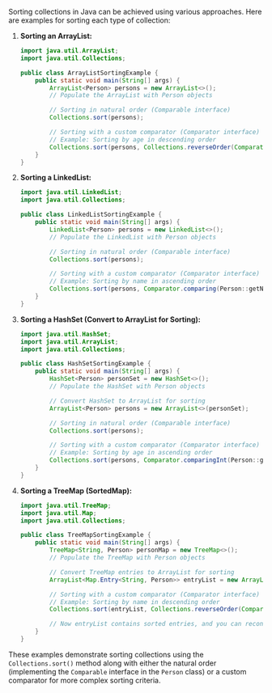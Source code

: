 Sorting collections in Java can be achieved using various approaches. Here are examples for sorting each type of collection:

1. **Sorting an ArrayList:**
   ```java
   import java.util.ArrayList;
   import java.util.Collections;
   
   public class ArrayListSortingExample {
       public static void main(String[] args) {
           ArrayList<Person> persons = new ArrayList<>();
           // Populate the ArrayList with Person objects

           // Sorting in natural order (Comparable interface)
           Collections.sort(persons);

           // Sorting with a custom comparator (Comparator interface)
           // Example: Sorting by age in descending order
           Collections.sort(persons, Collections.reverseOrder(Comparator.comparingInt(Person::getAge)));
       }
   }
   ```

2. **Sorting a LinkedList:**
   ```java
   import java.util.LinkedList;
   import java.util.Collections;
   
   public class LinkedListSortingExample {
       public static void main(String[] args) {
           LinkedList<Person> persons = new LinkedList<>();
           // Populate the LinkedList with Person objects

           // Sorting in natural order (Comparable interface)
           Collections.sort(persons);

           // Sorting with a custom comparator (Comparator interface)
           // Example: Sorting by name in ascending order
           Collections.sort(persons, Comparator.comparing(Person::getName));
       }
   }
   ```

3. **Sorting a HashSet (Convert to ArrayList for Sorting):**
   ```java
   import java.util.HashSet;
   import java.util.ArrayList;
   import java.util.Collections;
   
   public class HashSetSortingExample {
       public static void main(String[] args) {
           HashSet<Person> personSet = new HashSet<>();
           // Populate the HashSet with Person objects

           // Convert HashSet to ArrayList for sorting
           ArrayList<Person> persons = new ArrayList<>(personSet);

           // Sorting in natural order (Comparable interface)
           Collections.sort(persons);

           // Sorting with a custom comparator (Comparator interface)
           // Example: Sorting by age in ascending order
           Collections.sort(persons, Comparator.comparingInt(Person::getAge));
       }
   }
   ```

4. **Sorting a TreeMap (SortedMap):**
   ```java
   import java.util.TreeMap;
   import java.util.Map;
   import java.util.Collections;
   
   public class TreeMapSortingExample {
       public static void main(String[] args) {
           TreeMap<String, Person> personMap = new TreeMap<>();
           // Populate the TreeMap with Person objects

           // Convert TreeMap entries to ArrayList for sorting
           ArrayList<Map.Entry<String, Person>> entryList = new ArrayList<>(personMap.entrySet());

           // Sorting with a custom comparator (Comparator interface)
           // Example: Sorting by name in descending order
           Collections.sort(entryList, Collections.reverseOrder(Comparator.comparing(e -> e.getValue().getName())));

           // Now entryList contains sorted entries, and you can reconstruct the sorted TreeMap if needed
       }
   }
   ```

These examples demonstrate sorting collections using the `Collections.sort()` method along with either the natural order (implementing the `Comparable` interface in the `Person` class) or a custom comparator for more complex sorting criteria.
